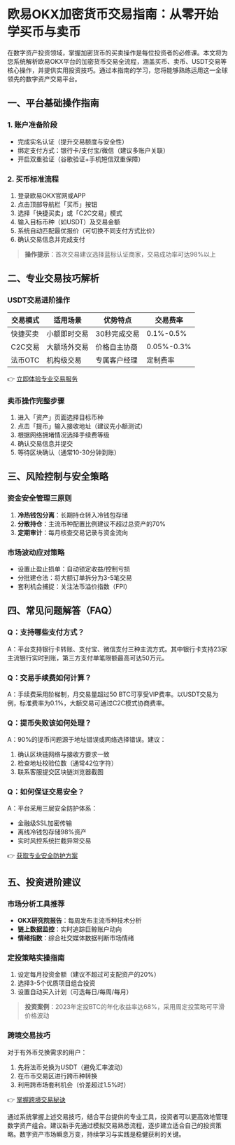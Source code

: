 # 欧易OKX加密货币交易指南：从零开始学买币与卖币

在数字资产投资领域，掌握加密货币的买卖操作是每位投资者的必修课。本文将为您系统解析欧易OKX平台的加密货币交易全流程，涵盖买币、卖币、USDT交易等核心操作，并提供实用投资技巧。通过本指南的学习，您将能够熟练运用这一全球领先的数字资产交易平台。

## 一、平台基础操作指南

### 1. 账户准备阶段
- 完成实名认证（提升交易额度与安全性）
- 绑定支付方式：银行卡/支付宝/微信（建议多账户关联）
- 开启双重验证（谷歌验证+手机短信双重保障）

### 2. 买币标准流程
1. 登录欧易OKX官网或APP
2. 点击顶部导航栏「买币」按钮
3. 选择「快捷买卖」或「C2C交易」模式
4. 输入目标币种（如USDT）及交易金额
5. 系统自动匹配最优报价（可切换不同支付方式比价）
6. 确认交易信息并完成支付

> **操作提示**：首次交易建议选择蓝标认证商家，交易成功率可达98%以上

## 二、专业交易技巧解析

### USDT交易进阶操作
| 交易模式 | 适用场景 | 优势特点 | 交易费率 |
|---------|---------|---------|---------|
| 快捷买卖 | 小额即时交易 | 30秒完成交易 | 0.1%-0.5% |
| C2C交易 | 大额场外交易 | 价格自主协商 | 0.05%-0.3% |
| 法币OTC | 机构级交易 | 专属客户经理 | 定制费率 |

👉 [立即体验专业交易服务](https://bit.ly/okx_welcome)

### 卖币操作完整步骤
1. 进入「资产」页面选择目标币种
2. 点击「提币」输入接收地址（建议先小额测试）
3. 根据网络拥堵情况选择手续费等级
4. 确认交易信息并提交
5. 等待区块确认（通常10-30分钟到账）

## 三、风险控制与安全策略

### 资金安全管理三原则
1. **冷热钱包分离**：长期持仓转入冷钱包存储
2. **分散持仓**：主流币种配置比例建议不超过总资产的70%
3. **定期审计**：每月核查交易记录与资金流向

### 市场波动应对策略
- 设置止盈止损单：自动锁定收益/控制亏损
- 分批建仓法：将大额订单拆分为3-5笔交易
- 套利机会捕捉：关注法币溢价指数（FPI）

## 四、常见问题解答（FAQ）

### Q：支持哪些支付方式？
A：平台支持银行卡转账、支付宝、微信支付三种主流方式。其中银行卡支持23家主流银行实时到账，第三方支付单笔限额最高可达50万元。

### Q：交易手续费如何计算？
A：手续费采用阶梯制，月交易量超过50 BTC可享受VIP费率。以USDT交易为例，标准费率为0.1%，大额交易可通过C2C模式协商费率。

### Q：提币失败该如何处理？
A：90%的提币问题源于地址错误或网络选择错误。建议：
1. 确认区块链网络与接收方要求一致
2. 检查地址校验位数（通常42位字符）
3. 联系客服提交区块链浏览器截图

### Q：如何保证交易安全？
A：平台采用三层安全防护体系：
- 金融级SSL加密传输
- 离线冷钱包存储98%资产
- 实时风控系统拦截异常交易

👉 [获取专业安全防护方案](https://bit.ly/okx_welcome)

## 五、投资进阶建议

### 市场分析工具推荐
- **OKX研究院报告**：每周发布主流币种技术分析
- **链上数据监控**：实时追踪巨鲸账户动向
- **情绪指数**：综合社交媒体数据判断市场情绪

### 定投策略实操指南
1. 设定每月投资金额（建议不超过可支配资产的20%）
2. 选择3-5个优质项目组合投资
3. 设置自动买入计划（可选每日/每周/每月）

> **投资案例**：2023年定投BTC的年化收益率达68%，采用周定投策略可平滑价格波动

### 跨境交易技巧
对于有外币兑换需求的用户：
1. 先将法币兑换为USDT（避免汇率波动）
2. 在币币交易区进行跨币种转换
3. 利用跨市场套利机会（价差超过1.5%时）

👉 [掌握跨境交易秘诀](https://bit.ly/okx_welcome)

通过系统掌握上述交易技巧，结合平台提供的专业工具，投资者可以更高效地管理数字资产组合。建议新手先通过模拟交易熟悉流程，逐步建立适合自己的投资策略。数字资产市场瞬息万变，持续学习与实践是稳健获利的关键。